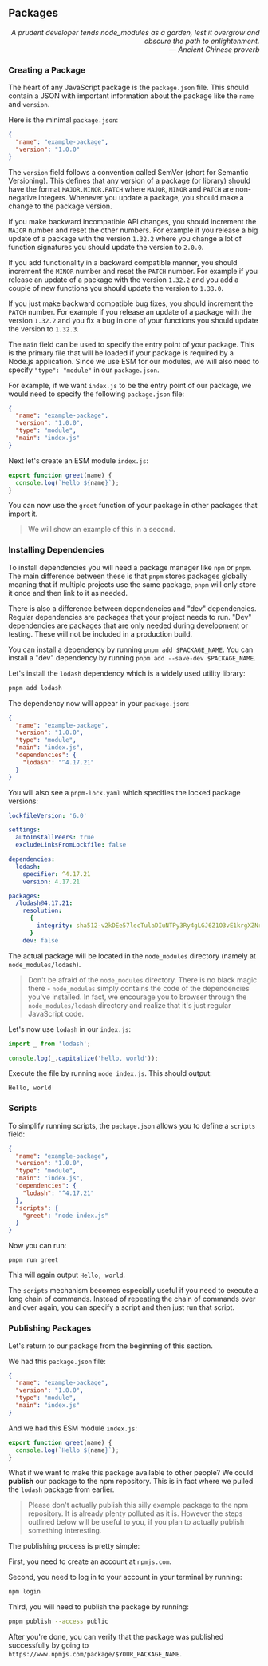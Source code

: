 ## Packages

<div style="text-align: right"> <i>A prudent developer tends node_modules as a garden, lest it overgrow and obscure the path to enlightenment. <br> — Ancient Chinese proverb </i> </div>

### Creating a Package

The heart of any JavaScript package is the `package.json` file.
This should contain a JSON with important information about the package like the `name` and `version`.

Here is the minimal `package.json`:

```json
{
  "name": "example-package",
  "version": "1.0.0"
}
```

The `version` field follows a convention called SemVer (short for Semantic Versioning).
This defines that any version of a package (or library) should have the format `MAJOR.MINOR.PATCH` where `MAJOR`, `MINOR` and `PATCH` are non-negative integers.
Whenever you update a package, you should make a change to the package version.

If you make backward incompatible API changes, you should increment the `MAJOR` number and reset the other numbers.
For example if you release a big update of a package with the version `1.32.2` where you change a lot of function signatures you should update the version to `2.0.0`.

If you add functionality in a backward compatible manner, you should increment the `MINOR` number and reset the `PATCH` number.
For example if you release an update of a package with the version `1.32.2` and you add a couple of new functions you should update the version to `1.33.0`.

If you just make backward compatible bug fixes, you should increment the `PATCH` number.
For example if you release an update of a package with the version `1.32.2` and you fix a bug in one of your functions you should update the version to `1.32.3`.

The `main` field can be used to specify the entry point of your package.
This is the primary file that will be loaded if your package is required by a Node.js application.
Since we use ESM for our modules, we will also need to specify `"type": "module"` in our `package.json`.

For example, if we want `index.js` to be the entry point of our package, we would need to specify the following `package.json` file:

```json
{
  "name": "example-package",
  "version": "1.0.0",
  "type": "module",
  "main": "index.js"
}
```

Next let's create an ESM module `index.js`:

```js
export function greet(name) {
  console.log(`Hello ${name}`);
}
```

You can now use the `greet` function of your package in other packages that import it.

> We will show an example of this in a second.

### Installing Dependencies

To install dependencies you will need a package manager like `npm` or `pnpm`.
The main difference between these is that `pnpm` stores packages globally meaning that if multiple projects use the same package, `pnpm` will only store it once and then link to it as needed.

There is also a difference between dependencies and "dev" dependencies.
Regular dependencies are packages that your project needs to run.
"Dev" dependencies are packages that are only needed during development or testing.
These will not be included in a production build.

You can install a dependency by running `pnpm add $PACKAGE_NAME`.
You can install a "dev" dependency by running `pnpm add --save-dev $PACKAGE_NAME`.

Let's install the `lodash` dependency which is a widely used utility library:

```js
pnpm add lodash
```

The dependency now will appear in your `package.json`:

```json
{
  "name": "example-package",
  "version": "1.0.0",
  "type": "module",
  "main": "index.js",
  "dependencies": {
    "lodash": "^4.17.21"
  }
}
```

You will also see a `pnpm-lock.yaml` which specifies the locked package versions:

```yaml
lockfileVersion: '6.0'

settings:
  autoInstallPeers: true
  excludeLinksFromLockfile: false

dependencies:
  lodash:
    specifier: ^4.17.21
    version: 4.17.21

packages:
  /lodash@4.17.21:
    resolution:
      {
        integrity: sha512-v2kDEe57lecTulaDIuNTPy3Ry4gLGJ6Z1O3vE1krgXZNrsQ+LFTGHVxVjcXPs17LhbZVGedAJv8XZ1tvj5FvSg==,
      }
    dev: false
```

The actual package will be located in the `node_modules` directory (namely at `node_modules/lodash`).

> Don't be afraid of the `node_modules` directory.
> There is no black magic there - `node_modules` simply contains the code of the dependencies you've installed.
> In fact, we encourage you to browser through the `node_modules/lodash` directory and realize that it's just regular JavaScript code.

Let's now use `lodash` in our `index.js`:

```js
import _ from 'lodash';

console.log(_.capitalize('hello, world'));
```

Execute the file by running `node index.js`.
This should output:

```
Hello, world
```

### Scripts

To simplify running scripts, the `package.json` allows you to define a `scripts` field:

```json
{
  "name": "example-package",
  "version": "1.0.0",
  "type": "module",
  "main": "index.js",
  "dependencies": {
    "lodash": "^4.17.21"
  },
  "scripts": {
    "greet": "node index.js"
  }
}
```

Now you can run:

```
pnpm run greet
```

This will again output `Hello, world`.

The `scripts` mechanism becomes especially useful if you need to execute a long chain of commands.
Instead of repeating the chain of commands over and over again, you can specify a script and then just run that script.

### Publishing Packages

Let's return to our package from the beginning of this section.

We had this `package.json` file:

```json
{
  "name": "example-package",
  "version": "1.0.0",
  "type": "module",
  "main": "index.js"
}
```

And we had this ESM module `index.js`:

```js
export function greet(name) {
  console.log(`Hello ${name}`);
}
```

What if we want to make this package available to other people?
We could **publish** our package to the npm repository.
This is in fact where we pulled the `lodash` package from earlier.

> Please don't actually publish this silly example package to the npm repository.
> It is already plenty polluted as it is.
> However the steps outlined below will be useful to you, if you plan to actually publish something interesting.

The publishing process is pretty simple:

First, you need to create an account at `npmjs.com`.

Second, you need to log in to your account in your terminal by running:

```sh
npm login
```

Third, you will need to publish the package by running:

```sh
pnpm publish --access public
```

After you're done, you can verify that the package was published successfully by going to `https://www.npmjs.com/package/$YOUR_PACKAGE_NAME`.
